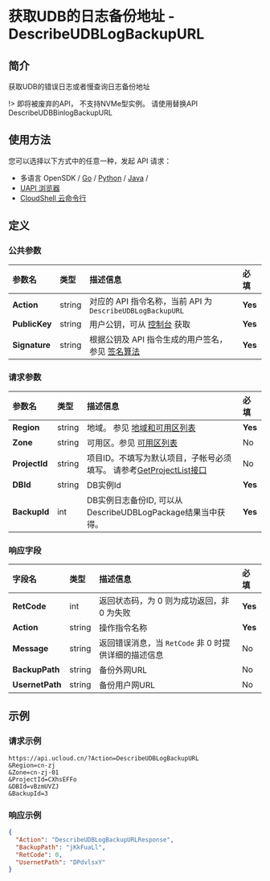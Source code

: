 # 获取UDB的日志备份地址 - DescribeUDBLogBackupURL

## 简介

获取UDB的错误日志或者慢查询日志备份地址



!> 即将被废弃的API， 不支持NVMe型实例。 请使用替换API DescribeUDBBinlogBackupURL


## 使用方法

您可以选择以下方式中的任意一种，发起 API 请求：
- 多语言 OpenSDK / [Go](https://github.com/ucloud/ucloud-sdk-go) / [Python](https://github.com/ucloud/ucloud-sdk-python3) / [Java](https://github.com/ucloud/ucloud-sdk-java) /
- [UAPI 浏览器](https://console.ucloud.cn/uapi/detail?id=DescribeUDBLogBackupURL)
- [CloudShell 云命令行](https://shell.ucloud.cn/)


## 定义

### 公共参数

| 参数名 | 类型 | 描述信息 | 必填 |
|:---|:---|:---|:---|
| **Action**     | string  | 对应的 API 指令名称，当前 API 为 `DescribeUDBLogBackupURL`                        | **Yes** |
| **PublicKey**  | string  | 用户公钥，可从 [控制台](https://console.ucloud.cn/uapi/apikey) 获取                                             | **Yes** |
| **Signature**  | string  | 根据公钥及 API 指令生成的用户签名，参见 [签名算法](api/summary/signature.md)  | **Yes** |

### 请求参数

| 参数名 | 类型 | 描述信息 | 必填 |
|:---|:---|:---|:---|
| **Region** | string | 地域。 参见 [地域和可用区列表](https://docs.ucloud.cn/api/summary/regionlist) |**Yes**|
| **Zone** | string | 可用区。参见 [可用区列表](https://docs.ucloud.cn/api/summary/regionlist) |No|
| **ProjectId** | string | 项目ID。不填写为默认项目，子帐号必须填写。 请参考[GetProjectList接口](https://docs.ucloud.cn/api/summary/get_project_list) |No|
| **DBId** | string | DB实例Id |**Yes**|
| **BackupId** | int | DB实例日志备份ID, 可以从DescribeUDBLogPackage结果当中获得。 |**Yes**|

### 响应字段

| 字段名 | 类型 | 描述信息 | 必填 |
|:---|:---|:---|:---|
| **RetCode** | int | 返回状态码，为 0 则为成功返回，非 0 为失败 |**Yes**|
| **Action** | string | 操作指令名称 |**Yes**|
| **Message** | string | 返回错误消息，当 `RetCode` 非 0 时提供详细的描述信息 |No|
| **BackupPath** | string | 备份外网URL |No|
| **UsernetPath** | string | 备份用户网URL |No|




## 示例

### 请求示例
    
```
https://api.ucloud.cn/?Action=DescribeUDBLogBackupURL
&Region=cn-zj
&Zone=cn-zj-01
&ProjectId=CXhsEFFo
&DBId=vBzmUVZJ
&BackupId=3
```

### 响应示例
    
```json
{
  "Action": "DescribeUDBLogBackupURLResponse",
  "BackupPath": "jKkFuaLl",
  "RetCode": 0,
  "UsernetPath": "DPdvlsxY"
}
```





